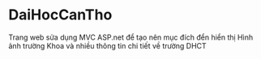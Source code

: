 # DaiHocCanTho
Trang web sửa dụng MVC ASP.net để tạo nên mục đích đển hiển thị Hình ảnh trường Khoa và nhiều thông tin chi tiết về trường DHCT
